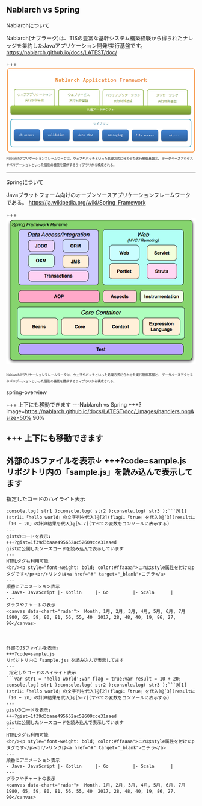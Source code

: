 Nablarch vs Spring
---
Nablarchについて

Nablarch(ナブラーク)は、TISの豊富な基幹システム構築経験から得られたナレッジを集約したJavaアプリケーション開発/実行基盤です。
<a href="https://nablarch.github.io/docs/LATEST/doc/" target="_blank">https://nablarch.github.io/docs/LATEST/doc/</a>

+++
![ALT](framework.png)
<span style="font-size:0.6em; align=left">
Nablarchアプリケーションフレームワークは、ウェブやバッチといった処理方式に合わせた実行制御基盤と、 データベースアクセスやバリデーションといった個別の機能を提供するライブラリから構成される。</span>

---
Springについて

Javaプラットフォーム向けのオープンソースアプリケーションフレームワークである。
<a href="https://ja.wikipedia.org/wiki/Spring_Framework" target="_blank">https://ja.wikipedia.org/wiki/Spring_Framework</a>

+++
![ALT](spring-overview.png)

<span style="font-size:0.6em; align=left">Nablarchアプリケーションフレームワークは、ウェブやバッチといった処理方式に合わせた実行制御基盤と、 データベースアクセスやバリデーションといった個別の機能を提供するライブラリから構成される。</span>

spring-overview

+++
上下にも移動できます
---Nablarch vs Spring
+++?image=https://nablarch.github.io/docs/LATEST/doc/_images/handlers.png&size=50% 90%

+++
上下にも移動できます
---
外部のJSファイルを表示↓
+++?code=sample.js
リポジトリ内の「sample.js」を読み込んで表示してます
---
 指定したコードのハイライト表示
```var str1 = 'hello world';var flag = true;var result = 10 + 20;
console.log( str1 );console.log( str2 );console.log( str3 );```@[1](str1に「hello world」の文字列を代入)@[2](flagに「true」を代入)@[3](resultに「10 + 20」の計算結果を代入)@[5-7](すべての変数をコンソールに表示する)
---
gistのコードを表示↓
+++?gist=1f39d3baae495652ac52609cce31aaed
gistに公開したソースコードを読み込んで表示しています
---
HTMLタグも利用可能
<br/><p style="font-weight: bold; color:#ffaaaa">これはstyle属性を付けたpタグです</p><br/>リンクは<a href="#" target="_blank">コチラ</a>
---
順番にアニメーション表示
- Java- JavaScript |- Kotlin     |- Go         |- Scala      |
---
グラフやチャートの表示
<canvas data-chart="radar">  Month, 1月, 2月, 3月, 4月, 5月, 6月, 7月  1980, 65, 59, 80, 81, 56, 55, 40  2017, 28, 48, 40, 19, 86, 27, 90</canvas>



外部のJSファイルを表示↓
+++?code=sample.js
リポジトリ内の「sample.js」を読み込んで表示してます
---
 指定したコードのハイライト表示
```var str1 = 'hello world';var flag = true;var result = 10 + 20;
console.log( str1 );console.log( str2 );console.log( str3 );```@[1](str1に「hello world」の文字列を代入)@[2](flagに「true」を代入)@[3](resultに「10 + 20」の計算結果を代入)@[5-7](すべての変数をコンソールに表示する)
---
gistのコードを表示↓
+++?gist=1f39d3baae495652ac52609cce31aaed
gistに公開したソースコードを読み込んで表示しています
---
HTMLタグも利用可能
<br/><p style="font-weight: bold; color:#ffaaaa">これはstyle属性を付けたpタグです</p><br/>リンクは<a href="#" target="_blank">コチラ</a>
---
順番にアニメーション表示
- Java- JavaScript |- Kotlin     |- Go         |- Scala      |
---
グラフやチャートの表示
<canvas data-chart="radar">  Month, 1月, 2月, 3月, 4月, 5月, 6月, 7月  1980, 65, 59, 80, 81, 56, 55, 40  2017, 28, 48, 40, 19, 86, 27, 90</canvas>


